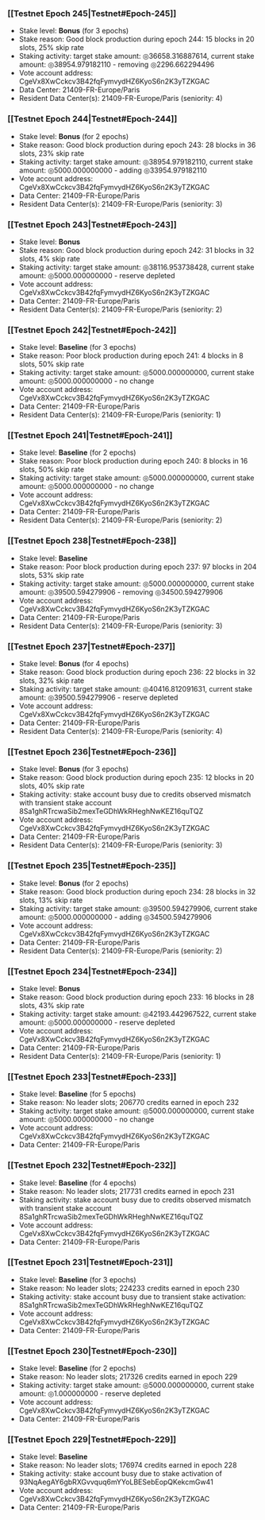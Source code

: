 ### [[Testnet Epoch 245|Testnet#Epoch-245]]
* Stake level: **Bonus** (for 3 epochs)
* Stake reason: Good block production during epoch 244: 15 blocks in 20 slots, 25% skip rate
* Staking activity: target stake amount: ◎36658.316887614, current stake amount: ◎38954.979182110 - removing ◎2296.662294496
* Vote account address: CgeVx8XwCckcv3B42fqFymvydHZ6KyoS6n2K3yTZKGAC
* Data Center: 21409-FR-Europe/Paris
* Resident Data Center(s): 21409-FR-Europe/Paris (seniority: 4)
### [[Testnet Epoch 244|Testnet#Epoch-244]]
* Stake level: **Bonus** (for 2 epochs)
* Stake reason: Good block production during epoch 243: 28 blocks in 36 slots, 23% skip rate
* Staking activity: target stake amount: ◎38954.979182110, current stake amount: ◎5000.000000000 - adding ◎33954.979182110
* Vote account address: CgeVx8XwCckcv3B42fqFymvydHZ6KyoS6n2K3yTZKGAC
* Data Center: 21409-FR-Europe/Paris
* Resident Data Center(s): 21409-FR-Europe/Paris (seniority: 3)
### [[Testnet Epoch 243|Testnet#Epoch-243]]
* Stake level: **Bonus**
* Stake reason: Good block production during epoch 242: 31 blocks in 32 slots, 4% skip rate
* Staking activity: target stake amount: ◎38116.953738428, current stake amount: ◎5000.000000000 - reserve depleted
* Vote account address: CgeVx8XwCckcv3B42fqFymvydHZ6KyoS6n2K3yTZKGAC
* Data Center: 21409-FR-Europe/Paris
* Resident Data Center(s): 21409-FR-Europe/Paris (seniority: 2)
### [[Testnet Epoch 242|Testnet#Epoch-242]]
* Stake level: **Baseline** (for 3 epochs)
* Stake reason: Poor block production during epoch 241: 4 blocks in 8 slots, 50% skip rate
* Staking activity: target stake amount: ◎5000.000000000, current stake amount: ◎5000.000000000 - no change
* Vote account address: CgeVx8XwCckcv3B42fqFymvydHZ6KyoS6n2K3yTZKGAC
* Data Center: 21409-FR-Europe/Paris
* Resident Data Center(s): 21409-FR-Europe/Paris (seniority: 1)
### [[Testnet Epoch 241|Testnet#Epoch-241]]
* Stake level: **Baseline** (for 2 epochs)
* Stake reason: Poor block production during epoch 240: 8 blocks in 16 slots, 50% skip rate
* Staking activity: target stake amount: ◎5000.000000000, current stake amount: ◎5000.000000000 - no change
* Vote account address: CgeVx8XwCckcv3B42fqFymvydHZ6KyoS6n2K3yTZKGAC
* Data Center: 21409-FR-Europe/Paris
* Resident Data Center(s): 21409-FR-Europe/Paris (seniority: 2)
### [[Testnet Epoch 238|Testnet#Epoch-238]]
* Stake level: **Baseline**
* Stake reason: Poor block production during epoch 237: 97 blocks in 204 slots, 53% skip rate
* Staking activity: target stake amount: ◎5000.000000000, current stake amount: ◎39500.594279906 - removing ◎34500.594279906
* Vote account address: CgeVx8XwCckcv3B42fqFymvydHZ6KyoS6n2K3yTZKGAC
* Data Center: 21409-FR-Europe/Paris
* Resident Data Center(s): 21409-FR-Europe/Paris (seniority: 3)
### [[Testnet Epoch 237|Testnet#Epoch-237]]
* Stake level: **Bonus** (for 4 epochs)
* Stake reason: Good block production during epoch 236: 22 blocks in 32 slots, 32% skip rate
* Staking activity: target stake amount: ◎40416.812091631, current stake amount: ◎39500.594279906 - reserve depleted
* Vote account address: CgeVx8XwCckcv3B42fqFymvydHZ6KyoS6n2K3yTZKGAC
* Data Center: 21409-FR-Europe/Paris
* Resident Data Center(s): 21409-FR-Europe/Paris (seniority: 4)
### [[Testnet Epoch 236|Testnet#Epoch-236]]
* Stake level: **Bonus** (for 3 epochs)
* Stake reason: Good block production during epoch 235: 12 blocks in 20 slots, 40% skip rate
* Staking activity: stake account busy due to credits observed mismatch with transient stake account 8Sa1ghRTrcwaSib2mexTeGDhWkRHeghNwKEZ16quTQZ
* Vote account address: CgeVx8XwCckcv3B42fqFymvydHZ6KyoS6n2K3yTZKGAC
* Data Center: 21409-FR-Europe/Paris
* Resident Data Center(s): 21409-FR-Europe/Paris (seniority: 3)
### [[Testnet Epoch 235|Testnet#Epoch-235]]
* Stake level: **Bonus** (for 2 epochs)
* Stake reason: Good block production during epoch 234: 28 blocks in 32 slots, 13% skip rate
* Staking activity: target stake amount: ◎39500.594279906, current stake amount: ◎5000.000000000 - adding ◎34500.594279906
* Vote account address: CgeVx8XwCckcv3B42fqFymvydHZ6KyoS6n2K3yTZKGAC
* Data Center: 21409-FR-Europe/Paris
* Resident Data Center(s): 21409-FR-Europe/Paris (seniority: 2)
### [[Testnet Epoch 234|Testnet#Epoch-234]]
* Stake level: **Bonus**
* Stake reason: Good block production during epoch 233: 16 blocks in 28 slots, 43% skip rate
* Staking activity: target stake amount: ◎42193.442967522, current stake amount: ◎5000.000000000 - reserve depleted
* Vote account address: CgeVx8XwCckcv3B42fqFymvydHZ6KyoS6n2K3yTZKGAC
* Data Center: 21409-FR-Europe/Paris
* Resident Data Center(s): 21409-FR-Europe/Paris (seniority: 1)
### [[Testnet Epoch 233|Testnet#Epoch-233]]
* Stake level: **Baseline** (for 5 epochs)
* Stake reason: No leader slots; 206770 credits earned in epoch 232
* Staking activity: target stake amount: ◎5000.000000000, current stake amount: ◎5000.000000000 - no change
* Vote account address: CgeVx8XwCckcv3B42fqFymvydHZ6KyoS6n2K3yTZKGAC
* Data Center: 21409-FR-Europe/Paris
### [[Testnet Epoch 232|Testnet#Epoch-232]]
* Stake level: **Baseline** (for 4 epochs)
* Stake reason: No leader slots; 217731 credits earned in epoch 231
* Staking activity: stake account busy due to credits observed mismatch with transient stake account 8Sa1ghRTrcwaSib2mexTeGDhWkRHeghNwKEZ16quTQZ
* Vote account address: CgeVx8XwCckcv3B42fqFymvydHZ6KyoS6n2K3yTZKGAC
* Data Center: 21409-FR-Europe/Paris
### [[Testnet Epoch 231|Testnet#Epoch-231]]
* Stake level: **Baseline** (for 3 epochs)
* Stake reason: No leader slots; 224233 credits earned in epoch 230
* Staking activity: stake account busy due to transient stake activation: 8Sa1ghRTrcwaSib2mexTeGDhWkRHeghNwKEZ16quTQZ
* Vote account address: CgeVx8XwCckcv3B42fqFymvydHZ6KyoS6n2K3yTZKGAC
* Data Center: 21409-FR-Europe/Paris
### [[Testnet Epoch 230|Testnet#Epoch-230]]
* Stake level: **Baseline** (for 2 epochs)
* Stake reason: No leader slots; 217326 credits earned in epoch 229
* Staking activity: target stake amount: ◎5000.000000000, current stake amount: ◎1.000000000 - reserve depleted
* Vote account address: CgeVx8XwCckcv3B42fqFymvydHZ6KyoS6n2K3yTZKGAC
* Data Center: 21409-FR-Europe/Paris
### [[Testnet Epoch 229|Testnet#Epoch-229]]
* Stake level: **Baseline**
* Stake reason: No leader slots; 176974 credits earned in epoch 228
* Staking activity: stake account busy due to stake activation of 93NqAegAY6gbRXGvvquq6mYYoLBESebEopQKekcmGw41
* Vote account address: CgeVx8XwCckcv3B42fqFymvydHZ6KyoS6n2K3yTZKGAC
* Data Center: 21409-FR-Europe/Paris